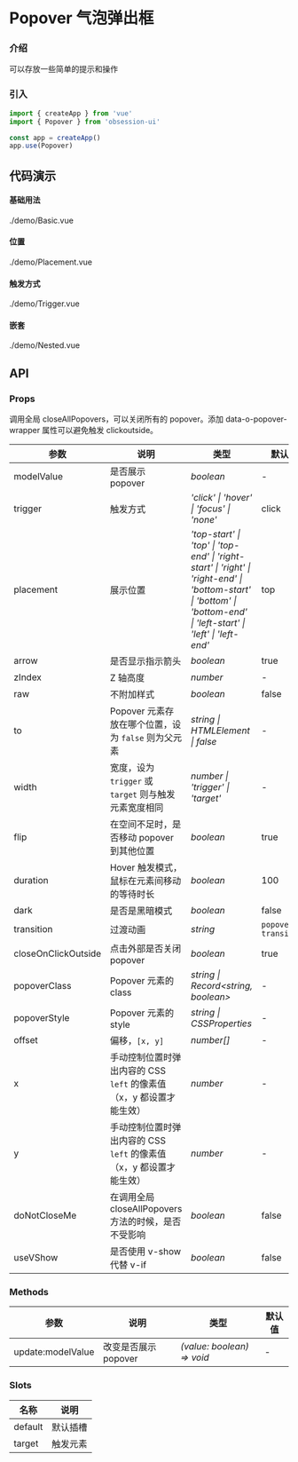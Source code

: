 # Popover 气泡弹出框

### 介绍

可以存放一些简单的提示和操作

### 引入

```js
import { createApp } from 'vue'
import { Popover } from 'obsession-ui'

const app = createApp()
app.use(Popover)
```

## 代码演示

#### 基础用法

<demo-code transform>./demo/Basic.vue</demo-code>

#### 位置

<demo-code transform>./demo/Placement.vue</demo-code>

#### 触发方式

<demo-code transform>./demo/Trigger.vue</demo-code>

#### 嵌套

<demo-code transform>./demo/Nested.vue</demo-code>

## API

### Props

调用全局 closeAllPopovers，可以关闭所有的 popover。添加 data-o-popover-wrapper 属性可以避免触发 clickoutside。

| 参数      | 说明           | 类型                                                                | 默认值 |
| --------- | -------------- | ------------------------------------------------------------------- | ------ |
| modelValue      | 是否展示 popover       | _boolean_          | -     |
| trigger     | 触发方式   | _'click' \| 'hover' \| 'focus' \| 'none'_           | click      |
| placement   | 展示位置 | _'top-start' \| 'top' \| 'top-end' \| 'right-start' \| 'right' \| 'right-end' \| 'bottom-start' \| 'bottom' \| 'bottom-end' \| 'left-start' \| 'left' \| 'left-end'_ | top      |
| arrow  | 是否显示指示箭头       | _boolean_                                                           | true  |
| zIndex      | Z 轴高度       | _number_                                                           | -   |
| raw | 不附加样式     | _boolean_                                                    | false     |
| to | Popover 元素存放在哪个位置，设为 `false` 则为父元素       | _string \| HTMLElement \| false_                                                    | -     |
| width | 宽度，设为 `trigger` 或 `target` 则与触发元素宽度相同 | _number \| 'trigger' \| 'target'_ | - |
| flip | 在空间不足时，是否移动 popover 到其他位置 | _boolean_ | true |
| duration | Hover 触发模式，鼠标在元素间移动的等待时长 | _boolean_ | 100 |
| dark | 是否是黑暗模式 | _boolean_ | false |
| transition | 过渡动画 | _string_ | `popover-transition` |
| closeOnClickOutside | 点击外部是否关闭 popover | _boolean_ | true |
| popoverClass | Popover 元素的 class | _string \| Record<string, boolean>_ | - |
| popoverStyle | Popover 元素的 style | _string \| CSSProperties_ | - |
| offset | 偏移，`[x, y]` | _number[]_ | - |
| x | 手动控制位置时弹出内容的 CSS `left` 的像素值（x，y 都设置才能生效） | _number_ | - |
| y | 手动控制位置时弹出内容的 CSS `left` 的像素值（x，y 都设置才能生效） | _number_ | - |
| doNotCloseMe | 在调用全局 closeAllPopovers 方法的时候，是否不受影响 | _boolean_ | false |
| useVShow | 是否使用 v-show 代替 v-if | _boolean_ | false |

### Methods

| 参数      | 说明           | 类型                                                                | 默认值 |
| --------- | -------------- | ------------------------------------------------------------------- | ------ |
| update:modelValue      | 改变是否展示 popover       | _(value: boolean) => void_          | -     |

### Slots

| 名称    | 说明     |
| ------- | -------- |
| default | 默认插槽 |
| target | 触发元素 |
